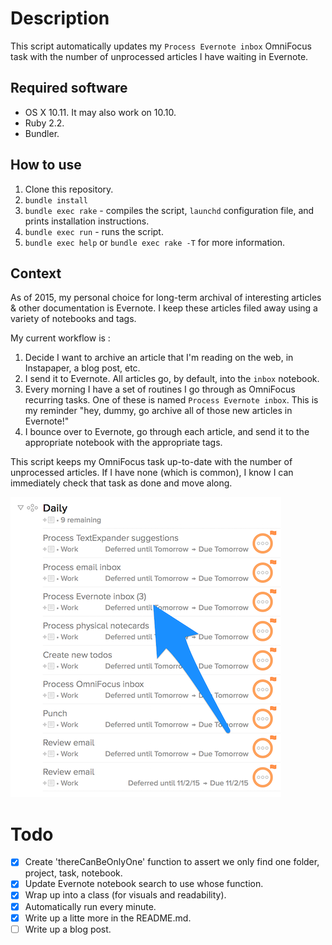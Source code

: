 # Description

This script automatically updates my `Process Evernote inbox` OmniFocus task with the number of unprocessed articles I have waiting in Evernote.

## Required software

* OS X 10.11. It may also work on 10.10.
* Ruby 2.2.
* Bundler.

## How to use

1. Clone this repository.
1. `bundle install`
1. `bundle exec rake` - compiles the script, `launchd` configuration file, and prints installation instructions.
1. `bundle exec run` - runs the script.
1. `bundle exec help` or `bundle exec rake -T` for more information.

## Context
As of 2015, my personal choice for long-term archival of interesting articles & other documentation is Evernote. I keep these articles filed away using a variety of notebooks and tags.

My current workflow is :

1. Decide I want to archive an article that I'm reading on the web, in Instapaper, a blog post, etc.
2. I send it to Evernote. All articles go, by default, into the `inbox` notebook.
3. Every morning I have a set of routines I go through as OmniFocus recurring tasks. One of these is named `Process Evernote inbox`. This is my reminder "hey, dummy, go archive all of those new articles in Evernote!"
4. I bounce over to Evernote, go through each article, and send it to the appropriate notebook with the appropriate tags.

This script keeps my OmniFocus task up-to-date with the number of unprocessed articles. If I have none (which is common), I know I can immediately check that task as done and move along.

![My OmniFocus daily routine list](https://github.com/fletcherm/add-note-count-to-focus-task/blob/master/images/process-evernote.png)

# Todo
- [x] Create 'thereCanBeOnlyOne' function to assert we only find one folder, project, task, notebook.
- [x] Update Evernote notebook search to use whose function.
- [x] Wrap up into a class (for visuals and readability).
- [x] Automatically run every minute.
- [x] Write up a litte more in the README.md.
- [ ] Write up a blog post.
